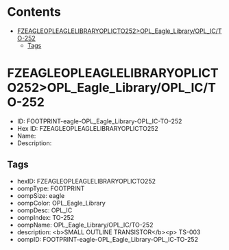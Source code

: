 



Contents
========

* [FZEAGLEOPLEAGLELIBRARYOPLICTO252>OPL_Eagle_Library/OPL_IC/TO-252](#fzeagleopleaglelibraryoplicto252opl_eagle_libraryopl_icto-252)
	* [Tags](#tags)

# FZEAGLEOPLEAGLELIBRARYOPLICTO252>OPL_Eagle_Library/OPL_IC/TO-252

- ID: FOOTPRINT-eagle-OPL_Eagle_Library-OPL_IC-TO-252
- Hex ID: FZEAGLEOPLEAGLELIBRARYOPLICTO252
- Name: 
- Description: 

## Tags

- hexID: FZEAGLEOPLEAGLELIBRARYOPLICTO252
- oompType: FOOTPRINT
- oompSize: eagle
- oompColor: OPL_Eagle_Library
- oompDesc: OPL_IC
- oompIndex: TO-252
- oompName: OPL_Eagle_Library/OPL_IC/TO-252
- description: &lt;b&gt;SMALL OUTLINE TRANSISTOR&lt;/b&gt;&lt;p&gt;
TS-003
- oompID: FOOTPRINT-eagle-OPL_Eagle_Library-OPL_IC-TO-252
